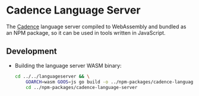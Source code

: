 # Cadence Language Server

The [Cadence](https://github.com/onflow/cadence) language server compiled to WebAssembly and bundled as an NPM package,
so it can be used in tools written in JavaScript.


## Development 

- Building the language server WASM binary:

  ```sh
  cd ../../languageserver && \
      GOARCH=wasm GOOS=js go build -o ../npm-packages/cadence-language-server/dist/cadence-language-server.wasm ./cmd/languageserver && \
      cd ../npm-packages/cadence-language-server
  ```
